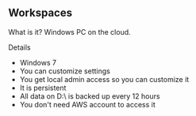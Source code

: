 ## Workspaces
What is it? Windows PC on the cloud.

Details
* Windows 7
* You can customize settings
* You get local admin access so you can customize it
* It is persistent
* All data on D:\ is backed up every 12 hours
* You don't need AWS account to access it
